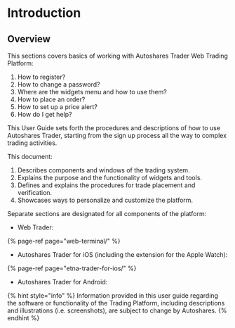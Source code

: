 # Introduction

## Overview

This sections covers basics of working with Autoshares Trader Web Trading Platform:

1. How to register?
2. How to change a password?
3. Where are the widgets menu and how to use them? 
4. How to place an order? 
5. How to set up a price alert?
6. How do I get help? 

This User Guide sets forth the procedures and descriptions of how to use Autoshares Trader, starting from the sign up process all the way to complex trading activities.

This document:

1. Describes components and windows of the trading system.
2. Explains the purpose and the functionality of widgets and tools.
3. Defines and explains the procedures for trade placement and verification. 
4. Showcases ways to personalize and customize the platform.

Separate sections are designated for all components of the platform:

* Web Trader:

{% page-ref page="web-terminal/" %}

* Autoshares Trader for iOS \(including the extension for the Apple Watch\):

{% page-ref page="etna-trader-for-ios/" %}

* Autoshares Trader for Android:

{% hint style="info" %}
Information provided in this user guide regarding the software or functionality of the Trading Platform, including descriptions and illustrations \(i.e. screenshots\), are subject to change by Autoshares.
{% endhint %}

